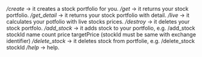 
*/create*           -> it creates a stock portfolio for you.
*/get*              -> it returns your stock portfolio.
*/get_detail*       -> it returns your stock portfolio with detail.
*/live*             -> it calculates your potfolio with live stocks prices.
*/destroy*          -> it deletes your stock portfolo.
*/add_stock*        -> it adds stock to your portfolio,
                        e.g. /add\_stock stockId name count price targetPrice
                        (stockId must be same with exchange identifier)
*/delete_stock*     -> it deletes stock from portfolie,
                        e.g. /delete\_stock stockId
*/help*             -> help.
